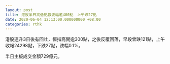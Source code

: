 ```yaml
---
layout: post
title: 港股半日高低點數波幅逾400點　上午跌27點
date: 2020-06-04 12:13:00.000000000 +08:00
categories: rthk
---
```


港股連升3日後有回吐，恒指高開逾300點，之後反覆回落，早段曾跌121點，上午收報24298點，下跌27點，跌幅0.1%。

半日主板成交金額729億元。
